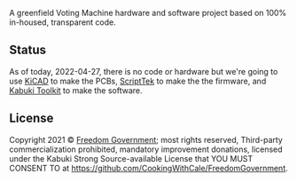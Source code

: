 A greenfield Voting Machine hardware and software project based on 100% in-housed, transparent code.

## Status

As of today, 2022-04-27, there is no code or hardware but we're going to use [KiCAD](https://www.kicad.org/) to make the PCBs, [ScriptTek](https://github.com/KabukiStarship/ScriptTek) to make the the firmware, and [Kabuki Toolkit](https://github.com/KabukiStarship/KabukiToolkit) to make the software.

## License

Copyright 2021 © [Freedom Government](https://freedomgovernment.github.io); most rights reserved, Third-party commercialization prohibited, mandatory improvement donations, licensed under the Kabuki Strong Source-available License that YOU MUST CONSENT TO at <https://github.com/CookingWithCale/FreedomGovernment>.
